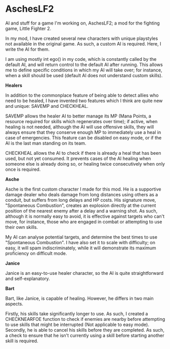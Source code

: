 # AschesLF2
AI and stuff for a game I'm working on, AschesLF2; a mod for the fighting game, Little Fighter 2.

In my mod, I have created several new characters with unique playstyles not available in the original game. As such, a custom AI is required. Here, I write the AI for them.

I am using mostly int ego() in my code, which is constantly called by the default AI, and will return control to the default AI after running. This allows me to define specific conditions in which my AI will take over; for instance, when a skill should be used (default AI does not understand custom skills).

<b>Healers</b>

In addition to the commonplace feature of being able to detect allies who need to be healed, I have invented two features which I think are quite new and unique: SAVEMP and CHECKHEAL.

SAVEMP allows the healer AI to better manage its MP (Mana Points, a resource required for skills which regenerates over time); if active, when healing is not needed, although the AI will use offensive skills, they will always ensure that they conserve enough MP to immediately use a heal in case of emergencies. This feature can be disabled on easy mode, or if the AI is the last man standing on its team.

CHECKHEAL allows the AI to check if there is already a heal that has been used, but not yet consumed. It prevents cases of the AI healing when someone else is already doing so, or healing twice consecutively when only once is required.

<b>Asche</b>

Asche is the first custom character I made for this mod. He is a supportive damage dealer who deals damage from long distances using others as a conduit, but suffers from long delays and HP costs. His signature move, "Spontaneous Combustion", creates an explosion directly at the current position of the nearest enemy after a delay and a warning shot. As such, although it is normally easy to avoid, it is effective against targets who can't move, for instance, those who are engaged in combat or attempting to use their own skills.

My AI can analyse potential targets, and determine the best times to use "Spontaneous Combustion". I have also set it to scale with difficulty; on easy, it will spam indiscriminately, while it will demonstrate its maximum proficiency on difficult mode.

<b>Janice</b>

Janice is an easy-to-use healer character, so the AI is quite straightforward and self-explanatory.

<b>Bart</b>

Bart, like Janice, is capable of healing. However, he differs in two main aspects.

Firstly, his skills take significantly longer to use. As such, I created a CHECKNEARFOE function to check if enemies are nearby before attempting to use skills that might be interrupted (Not applicable to easy mode). Secondly, he is able to cancel his skills before they are completed. As such, a check to ensure that he isn't currently using a skill before starting another skill is required. 
